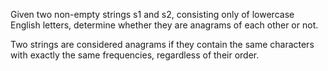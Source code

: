 Given two non-empty strings s1 and s2, consisting only of lowercase English letters, determine whether they are anagrams of each other or not. 

Two strings are considered anagrams if they contain the same characters with exactly the same frequencies, regardless of their order.
